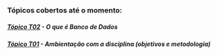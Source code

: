 ### Tópicos cobertos até o momento:
##### [Tópico T02](./topico-02.md) - O que é Banco de Dados<br>
##### [Tópico T01](./topico-01.md) - Ambientação com a disciplina (objetivos e metodologia)
